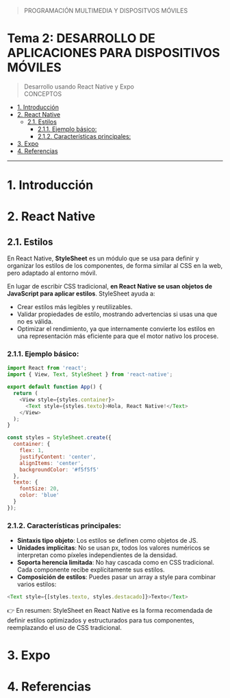 > PROGRAMACIÓN MULTIMEDIA Y DISPOSITVOS MÓVILES

# Tema 2: DESARROLLO DE APLICACIONES PARA DISPOSITIVOS MÓVILES <!-- omit in toc -->
> Desarrollo usando React Native y Expo  
> CONCEPTOS



- [1. Introducción](#1-introducción)
- [2. React Native](#2-react-native)
  - [2.1. Estilos](#21-estilos)
    - [2.1.1. Ejemplo básico:](#211-ejemplo-básico)
    - [2.1.2. Características principales:](#212-características-principales)
- [3. Expo](#3-expo)
- [4. Referencias](#4-referencias)







---


# 1. Introducción


# 2. React Native



## 2.1. Estilos


En React Native, **StyleSheet** es un módulo que se usa para definir y organizar los estilos de los componentes, de forma similar al CSS en la web, pero adaptado al entorno móvil.

En lugar de escribir CSS tradicional, **en React Native se usan objetos de JavaScript para aplicar estilos**. StyleSheet ayuda a:

- Crear estilos más legibles y reutilizables.
- Validar propiedades de estilo, mostrando advertencias si usas una que no es válida.
- Optimizar el rendimiento, ya que internamente convierte los estilos en una representación más eficiente para que el motor nativo los procese.

### 2.1.1. Ejemplo básico:

```js
import React from 'react';
import { View, Text, StyleSheet } from 'react-native';

export default function App() {
  return (
    <View style={styles.container}>
      <Text style={styles.texto}>Hola, React Native!</Text>
    </View>
  );
}

const styles = StyleSheet.create({
  container: {
    flex: 1, 
    justifyContent: 'center', 
    alignItems: 'center', 
    backgroundColor: '#f5f5f5'
  },
  texto: {
    fontSize: 20, 
    color: 'blue'
  }
});
```

### 2.1.2. Características principales:

- **Sintaxis tipo objeto**: Los estilos se definen como objetos de JS.
- **Unidades implícitas**: No se usan px, todos los valores numéricos se interpretan como píxeles independientes de la densidad.
- **Soporta herencia limitada**: No hay cascada como en CSS tradicional. Cada componente recibe explícitamente sus estilos.
- **Composición de estilos**: Puedes pasar un array a style para combinar varios estilos:


```js
<Text style={[styles.texto, styles.destacado]}>Texto</Text>
```

👉 En resumen: StyleSheet en React Native es la forma recomendada de definir estilos optimizados y estructurados para tus componentes, reemplazando el uso de CSS tradicional.






# 3. Expo





# 4. Referencias


